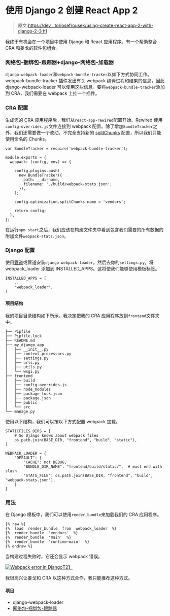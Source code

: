 # 使用 Django 2 创建 React App 2

> 原文:[https://dev . to/josefrousek/using-create-react-app-2-with-django-2-3 h1](https://dev.to/josefrousek/using-create-react-app-2-with-django-2-3h1)

我终于有机会在一个项目中使用 Django 和 React 应用程序。有一个帮助整合 CRA 和姜戈的软件包组合。

### 网络包-捆绑包-跟踪器+django-网络包-加载器

`django-webpack-loader`和`webpack-bundle-tracker`以如下方式协同工作。webpack-bundle-tracker 插件发出有关 webpack 编译过程和结果的信息，因此 django-webpack-loader 可以使用这些信息。要将`webpack-bundle-tracker`添加到 CRA，我们需要在 webpack 上挂一个插件。

### CRA 配置

生成您的 CRA 应用程序后，我们从`react-app-rewired`配置开始。Rewired 使用`config-overrides.js`文件连接到 webpack 配置。除了增加`BundleTracker`之外，我们还需要做一个改动。不完全支持新的 [splitChunks](https://medium.com/webpack/webpack-4-code-splitting-chunk-graph-and-the-splitchunks-optimization-be739a861366) 配置，所以我们只能使用命名的 Chunks。

```
var BundleTracker = require('webpack-bundle-tracker');

module.exports = {
  webpack: (config, env) => {

    config.plugins.push(
      new BundleTracker({
        path: __dirname,
        filename: './build/webpack-stats.json',
      }),
    );

    config.optimization.splitChunks.name = 'vendors';

    return config;
  },
}; 
```

在运行`npm start`之后，我们应该在构建文件夹中看到包含我们需要的所有数据的附加文件`webpack-stats.json`。

### Django 配置

使用[管道](https://packaging.python.org/tutorials/managing-dependencies/)或管道安装`django-webpack-loader`。然后去你的`settings.py`。将 webpack_loader 添加到 INSTALLED_APPS。这将使我们能够使用模板标签。

```
INSTALLED_APPS = [
    ...
    'webpack_loader',
] 
```

#### 项目结构

我的项目目录结构如下所示。我决定把我的 CRA 应用程序放到`frontend`文件夹中。

```
├── Pipfile
├── Pipfile.lock
├── README.md
├── my_django_app
│   ├── __init__.py
│   ├── context_processors.py
│   ├── settings.py
│   ├── urls.py
│   ├── utils.py
│   └── wsgi.py
├── frontend
│   ├── build
│   ├── config-overrides.js
│   ├── node_modules
│   ├── package-lock.json
│   ├── package.json
│   ├── public
│   └── src
└── manage.py 
```

使用以下结构，我们可以按以下方式配置 webpack 加载。

```
STATICFILES_DIRS = [
    # So Django knows about webpack files
    os.path.join(BASE_DIR, "frontend", "build", "static"),
]

WEBPACK_LOADER = {
    "DEFAULT": {
        "CACHE": not DEBUG,
        "BUNDLE_DIR_NAME": "frontend/build/static/",  # must end with slash
        "STATS_FILE": os.path.join(BASE_DIR, "frontend", "build", "webpack-stats.json"),
    }
} 
```

### 用法

在 Django 模板中，我们可以使用`render_bundle`来加载我们的 CRA 应用程序。

```
{% raw %}
{%  load  render_bundle  from  webpack_loader  %}
{%  render_bundle  'vendors'  %}
{%  render_bundle  'main'  %}
{%  render_bundle  'runtime~main'  %}
{% endraw %} 
```

当构建过程失败时，它还会显示 webpack 错误。

[![Webpack error in Django](../Images/95777009a321bec9a2561c7437ce5d99.png)T2】](https://res.cloudinary.com/practicaldev/image/fetch/s--K65Dqh9L--/c_limit%2Cf_auto%2Cfl_progressive%2Cq_auto%2Cw_880/https://blog.rousek.name/public/django-webpack-error.png)

我很高兴让姜戈和 CRA 以这种方式合作，我只能推荐这种方式。

#### 项目

*   django-webpack-loader
*   [网络包-捆绑包-跟踪器](https://github.com/owais/webpack-bundle-tracker)